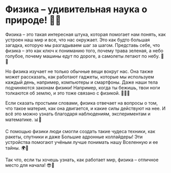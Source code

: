 # Физика – удивительная наука о природе! 🌿✨

Физика – это такая интересная штука, которая помогает нам понять, как устроен наш мир и все, что нас окружает. Это как будто большая загадка, которую мы разгадываем шаг за шагом. Представь себе, что физика – это как ключ к пониманию того, почему трава зеленая, а небо голубое, почему машины едут по дороге, а самолеты летают по небу. 🚗🛫

Но физика изучает не только обычные вещи вокруг нас. Она также может рассказать, как работают гаджеты, которые мы используем каждый день, например, компьютеры и смартфоны. Даже наши тела подчиняются законам физики! Например, когда ты бежишь, твои ноги толкаются об землю, и это тоже связано с физикой. 🏃‍♂️💨

Если сказать простыми словами, физика отвечает на вопросы о том, что такое материя, как она двигается, и какие силы действуют на нее. И всё это можно узнать благодаря наблюдениям, экспериментам и математике. 📊🔬

С помощью физики люди смогли создать такие чудеса техники, как ракеты, спутники и даже Большие адронные коллайдеры! Эти устройства помогают учёным лучше понимать нашу Вселенную и ее тайны. 🌍👾

Так что, если ты хочешь узнать, как работает мир, физика – отличное место для начала! 😎🧲